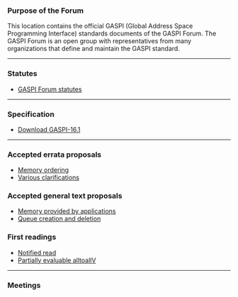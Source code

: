 ### Purpose of the Forum

This location contains the official GASPI (Global Address Space Programming Interface)
standards documents of the GASPI Forum. The GASPI Forum is an open group with representatives
from many organizations that define and maintain the GASPI standard.

***

### Statutes
- [GASPI Forum statutes](statutes)


***

### Specification

- [Download GASPI-16.1](https://raw.githubusercontent.com/GASPI-Forum/GASPI-Forum.github.io/master/standards/GASPI-16.1.pdf)

***

### Accepted errata proposals
- [Memory ordering](proposals/memory_model.pdf)
- [Various clarifications](proposals/standard_fixes.pdf)

### Accepted general text proposals
- [Memory provided by applications](proposals/application_provided_memory.pdf)
- [Queue creation and deletion](proposals/proposal_queues_creation.pdf)

### First readings
- [Notified read](readings/read_notify_gaspi.pdf)
- [Partially evaluable alltoallV](readings/alltoall_gaspi_style.pdf)

***

### Meetings
